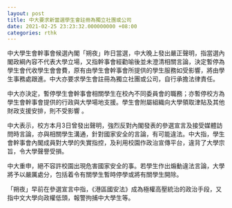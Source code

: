 ```yaml
---
layout: post
title: 中大要求新當選學生會註冊為獨立社團或公司
date: 2021-02-25 23:23:32.000000000 +08:00
categories: rthk
---
```


中大學生會幹事會候選內閣「朔夜」昨日當選，中大晚上發出嚴正聲明，指當選內閣政綱內容不代表大學立場，又指幹事會經勸喻後並未澄清相關言論，決定暫停為學生會代收學生會會費，原有由學生會幹事會所提供的學生服務如受影響，將由學生事務處跟進。中大亦要求學生會註冊為獨立社團或公司，自行承擔法律責任。

中大亦決定，暫停學生會幹事會相關學生在校內不同委員會的職務；亦暫停校方為學生會幹事會提供的行政與大學場地支援。學生會附屬組織向大學領取津貼及其他財政支援安排，則不受影響 。

中大表示，校方本月3日曾發出聲明，強烈反對內閣發表的參選宣言及接受媒體訪問時言論，亦與相關學生溝通，針對國家安全的言論，有可能違法。中大指，學生會幹事會內閣成員對大學的失實指控，及利用校園作政治宣傳平台，違背了大學宗旨，令大學聲譽受損。

中大重申，絕不容許校園出現危害國家安全的事。若學生作出煽動違法言論，大學將予以嚴厲處分，包括着令有關學生暫時停學或將有關學生開除。

「朔夜」早前在參選宣言中指，《港區國安法》成為極權高壓統治的政治手段，又指中文大學向政權低頭，報警拘捕中大學生等。
